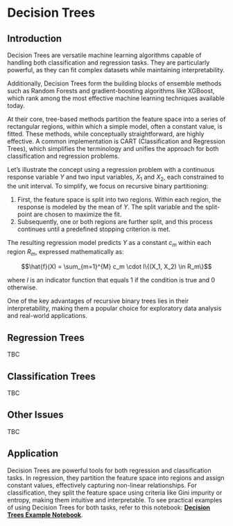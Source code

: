 # Decision Trees

## Introduction

Decision Trees are versatile machine learning algorithms capable of handling both classification and regression tasks. They are particularly powerful, as they can fit complex datasets while maintaining interpretability.

Additionally, Decision Trees form the building blocks of ensemble methods such as Random Forests and gradient-boosting algorithms like XGBoost, which rank among the most effective machine learning techniques available today.

At their core, tree-based methods partition the feature space into a series of rectangular regions, within which a simple model, often a constant value, is fitted. These methods, while conceptually straightforward, are highly effective. A common implementation is CART (Classification and Regression Trees), which simplifies the terminology and unifies the approach for both classification and regression problems.

Let’s illustrate the concept using a regression problem with a continuous response variable $Y$ and two input variables, $X_1$ and $X_2$, each constrained to the unit interval. To simplify, we focus on recursive binary partitioning:

1. First, the feature space is split into two regions. Within each region, the response is modeled by the mean of $Y$. The split variable and the split-point are chosen to maximize the fit.
2. Subsequently, one or both regions are further split, and this process continues until a predefined stopping criterion is met.

The resulting regression model predicts $Y$ as a constant $c_m$ within each region $R_m$, expressed mathematically as:


$$\hat{f}(X) = \sum_{m=1}^{M} c_m \cdot I\{(X_1, X_2) \in R_m\}$$


where $I$ is an indicator function that equals 1 if the condition is true and 0 otherwise.

One of the key advantages of recursive binary trees lies in their interpretability, making them a popular choice for exploratory data analysis and real-world applications.

## Regression Trees
TBC

## Classification Trees
TBC

## Other Issues
TBC

## Application

Decision Trees are powerful tools for both regression and classification tasks. In regression, they partition the feature space into regions and assign constant values, effectively capturing non-linear relationships. For classification, they split the feature space using criteria like Gini impurity or entropy, making them intuitive and interpretable. To see practical examples of using Decision Trees for both tasks, refer to this notebook: [**Decision Trees Example Notebook**](https://github.com/apexcds/decision_tree/blob/main/Decision%20Trees.ipynb).
